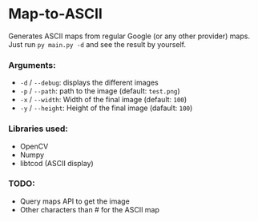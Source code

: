 # Map-to-ASCII

Generates ASCII maps from regular Google (or any other provider) maps. Just run `py main.py -d` and see the result by yourself.

### Arguments:
  * `-d` / `--debug`: displays the different images
  * `-p` / `--path`: path to the image (default: `test.png`)
  * `-x` / `--width`: Width of the final image (default: `100`)
  * `-y` / `--height`: Height of the final image (dafault: `100`)

### Libraries used:
  * OpenCV
  * Numpy
  * libtcod (ASCII display)


### TODO:
  * Query maps API to get the image
  * Other characters than # for the ASCII map
